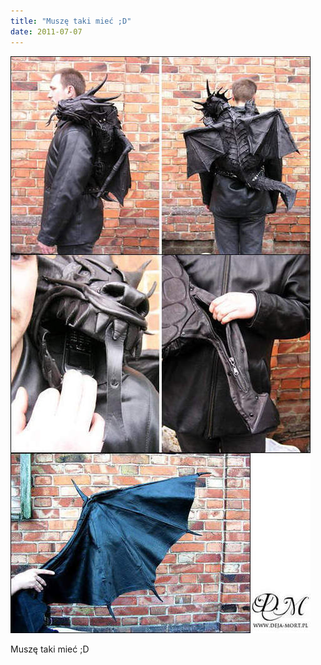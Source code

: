 ```yaml
---
title: "Muszę taki mieć ;D"
date: 2011-07-07
---
```


![2011-07-07-ots9s6tm.jpeg](/images/2011-07-07-ots9s6tm.jpeg)

Muszę taki mieć ;D